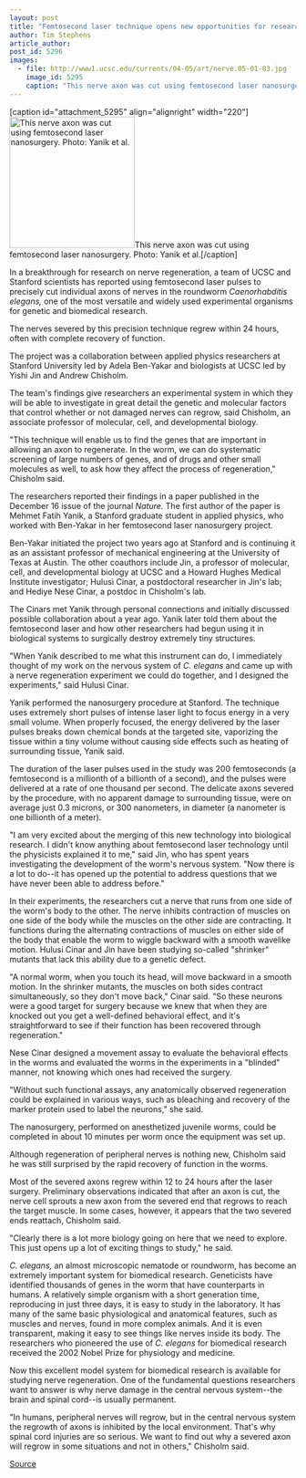 ```yaml
---
layout: post
title: "Femtosecond laser technique opens new opportunities for research on nerve regeneration"
author: Tim Stephens
article_author: 
post_id: 5296
images:
  - file: http://www1.ucsc.edu/currents/04-05/art/nerve.05-01-03.jpg
    image_id: 5295
    caption: "This nerve axon was cut using femtosecond laser nanosurgery. Photo: Yanik et al."
---
```


[caption id="attachment_5295" align="alignright" width="220"]<a href="http://dev-ucsc-news.pantheonsite.io/wp-content/uploads/2005/01/nerve.05-01-03.jpg"><img class="size-full wp-image-5295" src="http://dev-ucsc-news.pantheonsite.io/wp-content/uploads/2005/01/nerve.05-01-03.jpg" alt="This nerve axon was cut using femtosecond laser nanosurgery. Photo: Yanik et al." width="220" height="230" /></a>This nerve axon was cut using femtosecond laser nanosurgery. Photo: Yanik et al.[/caption]
<a name="content" id="content"></a>
<p>
  In a breakthrough for research on nerve regeneration, a team of UCSC and Stanford scientists has reported using femtosecond laser pulses to precisely cut individual axons of nerves in the roundworm <i>Caenorhabditis elegans,</i> one of the most versatile and widely used experimental organisms for genetic and biomedical research.
</p>
<p>
  The nerves severed by this precision technique regrew within 24 hours, often with complete recovery of function.<br>
</p>
<p>
  The project was a collaboration between applied physics researchers at Stanford University led by Adela Ben-Yakar and biologists at UCSC led by Yishi Jin and Andrew Chisholm.<br>
</p>
<p>
  The team's findings give researchers an experimental system in which they will be able to investigate in great detail the genetic and molecular factors that control whether or not damaged nerves can regrow, said Chisholm, an associate professor of molecular, cell, and developmental biology.<br>
</p>
<p>
  "This technique will enable us to find the genes that are important in allowing an axon to regenerate. In the worm, we can do systematic screening of large numbers of genes, and of drugs and other small molecules as well, to ask how they affect the process of regeneration," Chisholm said.<br>
</p>
<p>
  The researchers reported their findings in a paper published in the December 16 issue of the journal <i>Nature.</i> The first author of the paper is Mehmet Fatih Yanik, a Stanford graduate student in applied physics, who worked with Ben-Yakar in her femtosecond laser nanosurgery project.
</p>
<p>
  Ben-Yakar initiated the project two years ago at Stanford and is continuing it as an assistant professor of mechanical engineering at the University of Texas at Austin. The other coauthors include Jin, a professor of molecular, cell, and developmental biology at UCSC and a Howard Hughes Medical Institute investigator; Hulusi Cinar, a postdoctoral researcher in Jin's lab; and Hediye Nese Cinar, a postdoc in Chisholm's lab.<br>
</p>
<p>
  The Cinars met Yanik through personal connections and initially discussed possible collaboration about a year ago. Yanik later told them about the femtosecond laser and how other researchers had begun using it in biological systems to surgically destroy extremely tiny structures.<br>
</p>
<p>
  "When Yanik described to me what this instrument can do, I immediately thought of my work on the nervous system of <i>C. elegans</i> and came up with a nerve regeneration experiment we could do together, and I designed the experiments," said Hulusi Cinar.<br>
</p>
<p>
  Yanik performed the nanosurgery procedure at Stanford. The technique uses extremely short pulses of intense laser light to focus energy in a very small volume. When properly focused, the energy delivered by the laser pulses breaks down chemical bonds at the targeted site, vaporizing the tissue within a tiny volume without causing side effects such as heating of surrounding tissue, Yanik said.<br>
</p>
<p>
  The duration of the laser pulses used in the study was 200 femtoseconds (a femtosecond is a millionth of a billionth of a second), and the pulses were delivered at a rate of one thousand per second. The delicate axons severed by the procedure, with no apparent damage to surrounding tissue, were on average just 0.3 microns, or 300 nanometers, in diameter (a nanometer is one billionth of a meter).<br>
</p>
<p>
  "I am very excited about the merging of this new technology into biological research. I didn't know anything about femtosecond laser technology until the physicists explained it to me," said Jin, who has spent years investigating the development of the worm's nervous system. "Now there is a lot to do--it has opened up the potential to address questions that we have never been able to address before."<br>
</p>
<p>
  In their experiments, the researchers cut a nerve that runs from one side of the worm's body to the other. The nerve inhibits contraction of muscles on one side of the body while the muscles on the other side are contracting. It functions during the alternating contractions of muscles on either side of the body that enable the worm to wiggle backward with a smooth wavelike motion. Hulusi Cinar and Jin have been studying so-called "shrinker" mutants that lack this ability due to a genetic defect.<br>
</p>
<p>
  "A normal worm, when you touch its head, will move backward in a smooth motion. In the shrinker mutants, the muscles on both sides contract simultaneously, so they don't move back," Cinar said. "So these neurons were a good target for surgery because we knew that when they are knocked out you get a well-defined behavioral effect, and it's straightforward to see if their function has been recovered through regeneration."<br>
</p>
<p>
  Nese Cinar designed a movement assay to evaluate the behavioral effects in the worms and evaluated the worms in the experiments in a "blinded" manner, not knowing which ones had received the surgery.<br>
</p>
<p>
  "Without such functional assays, any anatomically observed regeneration could be explained in various ways, such as bleaching and recovery of the marker protein used to label the neurons," she said.<br>
</p>
<p>
  The nanosurgery, performed on anesthetized juvenile worms, could be completed in about 10 minutes per worm once the equipment was set up.
</p>
<p>
  Although regeneration of peripheral nerves is nothing new, Chisholm said he was still surprised by the rapid recovery of function in the worms.
</p>
<p>
  Most of the severed axons regrew within 12 to 24 hours after the laser surgery. Preliminary observations indicated that after an axon is cut, the nerve cell sprouts a new axon from the severed end that regrows to reach the target muscle. In some cases, however, it appears that the two severed ends reattach, Chisholm said.<br>
</p>
<p>
  "Clearly there is a lot more biology going on here that we need to explore. This just opens up a lot of exciting things to study," he said.<br>
</p>
<p>
  <i>C. elegans,</i> an almost microscopic nematode or roundworm, has become an extremely important system for biomedical research. Geneticists have identified thousands of genes in the worm that have counterparts in humans. A relatively simple organism with a short generation time, reproducing in just three days, it is easy to study in the laboratory. It has many of the same basic physiological and anatomical features, such as muscles and nerves, found in more complex animals. And it is even transparent, making it easy to see things like nerves inside its body. The researchers who pioneered the use of <i>C. elegans</i> for biomedical research received the 2002 Nobel Prize for physiology and medicine.<br>
</p>
<p>
  Now this excellent model system for biomedical research is available for studying nerve regeneration. One of the fundamental questions researchers want to answer is why nerve damage in the central nervous system--the brain and spinal cord--is usually permanent.<br>
</p>
<p>
  "In humans, peripheral nerves will regrow, but in the central nervous system the regrowth of axons is inhibited by the local environment. That's why spinal cord injuries are so serious. We want to find out why a severed axon will regrow in some situations and not in others," Chisholm said.<br>
</p>
<p><a href="http://www1.ucsc.edu/currents/04-05/01-03/regeneration.asp" title="Permalink to regeneration">Source</a></p>
